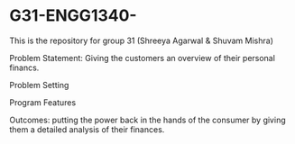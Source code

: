 # G31-ENGG1340-
This is the repository for group 31 (Shreeya Agarwal &amp; Shuvam Mishra) 

Problem Statement:
Giving the customers an overview of their personal financs.

Problem Setting

Program Features

Outcomes:
putting the power back in the hands of the consumer by giving them a detailed analysis of their finances. 
